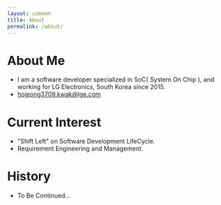 ---layout: commontitle: Aboutpermalink: /about/---# About Me- I am a software developer specialized in SoC( System On Chip ), and working for LG Electronics, South Korea since 2015.- hojeong3709.kwak@lge.com# Current Interest- "Shift Left" on Software Development LifeCycle.- Requirement Engineering and Management.# History- To Be Continued...